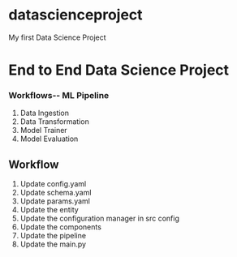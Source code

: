 # datascienceproject
My first Data Science Project


# End to End Data Science Project

### Workflows-- ML Pipeline

1. Data Ingestion
2. Data Transformation
3. Model Trainer
4. Model Evaluation


## Workflow

1. Update config.yaml
2. Update schema.yaml
3. Update params.yaml
4. Update the entity
5. Update the configuration manager in src config
6. Update the components
7. Update the pipeline
8. Update the main.py



